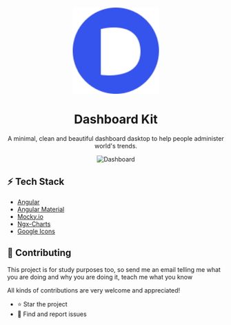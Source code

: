 <p align="center">
  <a href="https://ant.design">
    <img width="200" src="./.github/logo.svg">
  </a>
</p>
<h1 align="center">Dashboard Kit</h1>
<p align="center">A minimal, clean and beautiful dashboard dasktop to help people administer world's trends.</p>

<p align="center"> 
    <img src="https://i.imgur.com/y7E1NbW_d.webp?maxwidth=760&fidelity=grand" alt="Dashboard">
</p>

## :zap: **Tech Stack**
-   [Angular](https://github.com/angular)
-   [Angular Material](https://material.angular.io/)
-   [Mocky.io](https://designer.mocky.io/)
-   [Ngx-Charts](https://swimlane.github.io/ngx-charts/#/ngx-charts/bar-vertical)
-   [Google Icons](https://fonts.google.com/icons)

## :handshake: **Contributing**

This project is for study purposes too, so send me an email telling me what you are doing and why you are doing it, teach me what you know

All kinds of contributions are very welcome and appreciated!

-   ⭐️ Star the project
-   🐛 Find and report issues
